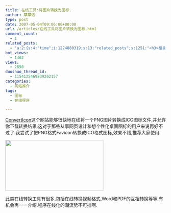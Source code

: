 ```yaml
---
title: 在线工具:将图片转换为图标.
author: 摩摩诘
type: post
date: 2007-05-04T09:06:00+00:00
url: /articles/在线工具将图片转换为图标.html
comment_count:
  - 1
related_posts:
  - 'a:2:{s:4:"time";i:1224880319;s:13:"related_posts";s:1251:"<h3>相关日志</h3><ul class="related_post"><li><a href="http://www.digglife.cn/articles/enhance-mobile-phone-pics.html" title="如何提高手机照片的质量">如何提高手机照片的质量</a></li><li><a href="http://www.digglife.cn/articles/improve-your-image-online.html" title="在线一键优化你的照片">在线一键优化你的照片</a></li><li><a href="http://www.digglife.cn/articles/prism-extension.html" title="Prism扩展:将Web应用桌面化">Prism扩展:将Web应用桌面化</a></li><li><a href="http://www.digglife.cn/articles/online-image-resizer-cropper.html" title="15个在线图片缩放剪切工具">15个在线图片缩放剪切工具</a></li><li><a href="http://www.digglife.cn/articles/cartoon-character-generator.html" title="12个网站帮你制作个性化的卡通形象">12个网站帮你制作个性化的卡通形象</a></li><li><a href="http://www.digglife.cn/articles/embed-presentation-google-docs.html" title="Google在线演示文稿新增网页嵌入功能">Google在线演示文稿新增网页嵌入功能</a></li><li><a href="http://www.digglife.cn/articles/ascii-poster-maker.html" title="在线制作ASCII码海报:ASCII Poster Maker">在线制作ASCII码海报:ASCII Poster Maker</a></li></ul>";}'
bot_views:
  - 1462
views:
  - 2850
duoshuo_thread_id:
  - 1154125469839262157
categories:
  - 网站推介
tags:
  - 图标
  - 在线程序

---
```

<a href="http://converticon.com/" target="_blank">ConvertIcon</a>这个网站能够很快地在线将一个PNG图片转换成ICO图标文件,并允许你下载转换结果.这对于那些从事网页设计和想个性化桌面图标的用户来说再好不过了.我尝试了把PNG格式Favicon转换成ICO格式图标,效果不错,推荐大家使用. 

<a href="https://www.digglife.net/wp-content/uploads/3/379/2007/05/windowslivewriter00cc8b704237-f076converticon3.png" atomicselection="true"><img style="border-right: 0px; border-top: 0px; border-left: 0px; border-bottom: 0px" height="159" src="http://digglife.qiniudn.com/wp-content/uploads/3/379/2007/05/windowslivewriter00cc8b704237-f076converticon-thumb1.png" width="307" border="0" /></a> 

此类在线转换工具有很多,包括在线转换视频格式,Word和PDF的互相转换等等,有机会再一一介绍.程序在线化的潮流势不可挡啊.